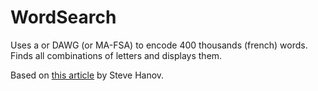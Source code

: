 # WordSearch

Uses a or DAWG (or MA-FSA) to encode 400 thousands (french) words. Finds all combinations of letters and displays them.

Based on [this article](http://stevehanov.ca/blog/index.php?id=115) by Steve Hanov.
